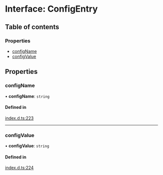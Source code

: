# Interface: ConfigEntry

## Table of contents

### Properties

- [configName](ConfigEntry.md#configname)
- [configValue](ConfigEntry.md#configvalue)

## Properties

### configName

• **configName**: `string`

#### Defined in

[index.d.ts:223](https://github.com/mostafa/xk6-kafka/blob/main/api-docs/index.d.ts#L223)

---

### configValue

• **configValue**: `string`

#### Defined in

[index.d.ts:224](https://github.com/mostafa/xk6-kafka/blob/main/api-docs/index.d.ts#L224)
